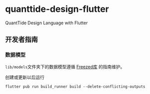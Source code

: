 # quanttide-design-flutter

QuantTide Design Language with Flutter

## 开发者指南

### 数据模型

`lib/models`文件夹下的数据模型遵循
[Freezed库](https://tomicriedel.medium.com/flutter-freezed-the-complete-crashcourse-c942e9aa2428)
的指南维护。

创建或更新以后运行

```shell
flutter pub run build_runner build --delete-conflicting-outputs
```
